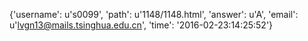 {'username': u's0099', 'path': u'1148/1148.html', 'answer': u'A', 'email': u'lvgn13@mails.tsinghua.edu.cn', 'time': '2016-02-23:14:25:52'}